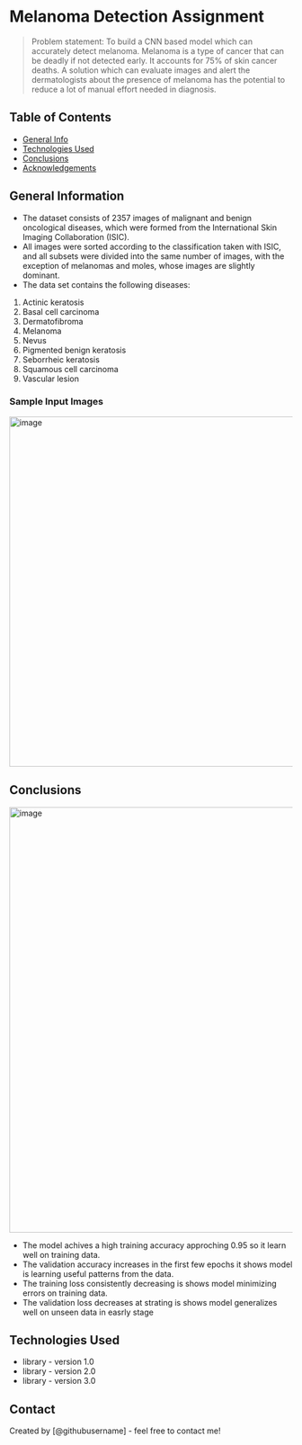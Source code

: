 # Melanoma Detection Assignment
> Problem statement: To build a CNN based model which can accurately detect melanoma. Melanoma is a type of cancer that can be deadly if not detected early. It accounts for 75% of skin cancer deaths. A solution which can evaluate images and alert the dermatologists about the presence of melanoma has the potential to reduce a lot of manual effort needed in diagnosis.


## Table of Contents
* [General Info](#general-information)
* [Technologies Used](#technologies-used)
* [Conclusions](#conclusions)
* [Acknowledgements](#acknowledgements)

<!-- You can include any other section that is pertinent to your problem -->

## General Information
- The dataset consists of 2357 images of malignant and benign oncological diseases, which were formed from the International Skin Imaging Collaboration (ISIC).
- All images were sorted according to the classification taken with ISIC, and all subsets were divided into the same number of images, with the exception of melanomas and moles, whose images are slightly dominant.
- The data set contains the following diseases:
1. Actinic keratosis
2. Basal cell carcinoma
3. Dermatofibroma
4. Melanoma
5. Nevus
6. Pigmented benign keratosis
7. Seborrheic keratosis
8. Squamous cell carcinoma
9. Vascular lesion
### Sample Input Images
<img width="623" alt="image" src="https://github.com/user-attachments/assets/44e0a55b-2a01-4d39-a6e7-d01e631573d8">

<!-- You don't have to answer all the questions - just the ones relevant to your project. -->

## Conclusions
<img width="757" alt="image" src="https://github.com/user-attachments/assets/a2daeec0-c0cb-4d5c-b391-c20e39926843">


- The model achives a high training accuracy approching 0.95 so it learn well on training data.
- The validation accuracy increases in the first few epochs it shows model is learning useful patterns from the data.
- The training loss consistently decreasing is shows model minimizing errors on training data.
- The validation loss decreases at strating is shows model generalizes well on unseen data in easrly stage

<!-- You don't have to answer all the questions - just the ones relevant to your project. -->


## Technologies Used
- library - version 1.0
- library - version 2.0
- library - version 3.0

<!-- As the libraries versions keep on changing, it is recommended to mention the version of library used in this project -->

## Contact
Created by [@githubusername] - feel free to contact me!


<!-- Optional -->
<!-- ## License -->
<!-- This project is open source and available under the [... License](). -->

<!-- You don't have to include all sections - just the one's relevant to your project -->
